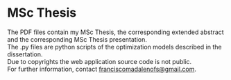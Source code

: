# MSc Thesis
The PDF files contain my MSc Thesis, the corresponding extended abstract and the corresponding MSc Thesis presentation. <br />
The .py files are python scripts of the optimization models described in the dissertation. <br />
Due to copyrights the web application source code is not public.  <br />
For further information, contact franciscomadalenofs@gmail.com.
